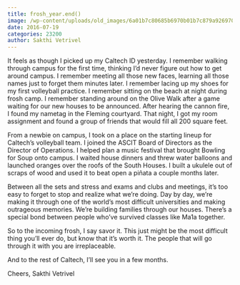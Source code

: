 ```yaml
---
title: frosh_year.end()
image: /wp-content/uploads/old_images/6a01b7c80685b6970b01b7c879a926970b-pi.jpg
date: 2016-07-19
categories: 23200
author: Sakthi Vetrivel
---
```


It feels as though I picked up my Caltech ID yesterday. I remember walking through campus for the first time, thinking I’d never figure out how to get around campus. I remember meeting all those new faces, learning all those names just to forget them minutes later. I remember lacing up my shoes for my first volleyball practice. I remember sitting on the beach at night during frosh camp. I remember standing around on the Olive Walk after a game waiting for our new houses to be announced. After hearing the cannon fire, I found my nametag in the Fleming courtyard. That night, I got my room assignment and found a group of friends that would fill all 200 square feet.

From a newbie on campus, I took on a place on the starting lineup for Caltech’s volleyball team. I joined the ASCIT Board of Directors as the Director of Operations. I helped plan a music festival that brought Bowling for Soup onto campus. I waited house dinners and threw water balloons and launched oranges over the roofs of the South Houses. I built a ukulele out of scraps of wood and used it to beat open a piñata a couple months later.

Between all the sets and stress and exams and clubs and meetings, it’s too easy to forget to stop and realize what we’re doing. Day by day, we’re making it through one of the world’s most difficult universities and making outrageous memories. We’re building families through our houses. There’s a special bond between people who’ve survived classes like Ma1a together.

So to the incoming frosh, I say savor it. This just might be the most difficult thing you’ll ever do, but know that it’s worth it. The people that will go through it with you are irreplaceable.

And to the rest of Caltech, I’ll see you in a few months.

Cheers,
Sakthi Vetrivel


